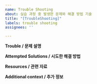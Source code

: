```yaml
---
name: Trouble Shooting
about: 실습 과정 중 발생한 문제와 해결 방법 기술
title: "[TroubleShooting]"
labels: trouble shooting
assignees: ''

---
```


**Trouble / 문제 설명**

**Attempted Solutions / 시도한 해결 방법**

**Resources / 관련 자료**

**Additional context / 추가 정보**
